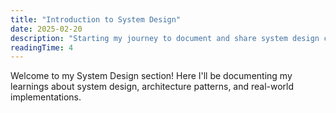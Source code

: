 ```yaml
---
title: "Introduction to System Design"
date: 2025-02-20
description: "Starting my journey to document and share system design concepts and learnings"
readingTime: 4
---
```


Welcome to my System Design section! Here I'll be documenting my learnings about system design, architecture patterns, and real-world implementations. 